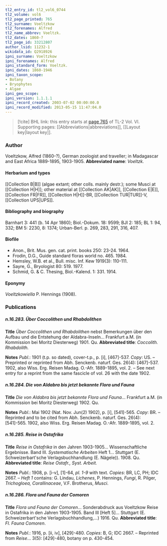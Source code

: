```yaml
---
tl2_entry_id: tl2_vol6_0744
tl2_volume: vol6
tl2_page_printed: 765
tl2_surname: Voeltzkow
tl2_forenames: Alfred
tl2_name_abbrev: Voeltzk.
tl2_dates: 1860-?
tl2_page_id: 33212807
author_lsid: 11232-1
wikidata_id: Q2918926
ipni_surname: Voeltzkow
ipni_forenames: Alfred
ipni_standard_form: Voeltzk.
ipni_dates: 1860-1946
ipni_taxon_scope: 
- Botany
- Bryophytes
- Algae
ipni_geo_scope: 
ipni_version: 1.1.1.1
ipni_record_created: 2003-07-02 00:00:00.0
ipni_record_modified: 2013-05-15 11:47:04.0
---
```



> [!cite] BHL link: this entry starts at [page 765](https://www.biodiversitylibrary.org/page/33212807) of TL-2 Vol. VI.
> Supporting pages: [[Abbreviations|abbreviations]], [[Layout key|layout key]].

### Author

Voeltzkow, Alfred (1860-?), German zoologist and traveller; in Madagascar and East Africa 1889-1895, 1903-1905. 
**Abbreviated name**: *Voeltzk.*

#### Herbarium and types

[[Collection B|B]] (algae extant; other colls. mainly destr.); some Musci at [[Collection H|H]]; other material at [[Collection AK|AK]], [[Collection E|E]], [[Collection FR|FR]], [[Collection H|H]]-BR, [[Collection TUR|TUR]]-V, [[Collection UPS|UPS]].

#### Bibliography and biography

Barnhart 3: 441 (b. 14 Apr 1860); Biol.-Dokum. 18: 9599; BJI 2: 185; BL 1: 94, 332; BM 5: 2230, 8: 1374; Urban-Berl. p. 269, 283, 291, 316, 407.

#### Biofile

- Anon., Brit. Mus. gen. cat. print. books 250: 23-24. 1964.
- Frodin, D.G., Guide standard floras world no. 465. 1984.
- Hemsley, W.B. et al., Bull. misc. Inf. Kew 1919(3): 110-111.
- Sayre, G., Bryologist 80: 519. 1977.
- Schmid, G. & C. Thesing, Biol.-Kalend. 1: 331. 1914.

#### Eponymy

*Voeltzkowiella* P. Hennings (1908).

### Publications

##### n.16.283. Über Coccolithen und Rhabdolithen

**Title**
*Über Coccolithen und Rhabdolithen* nebst Bemerkungen über den Aufbau und die Entstehung der Aldabra-Inseln... Frankfurt a.M. (in Kommission bei Moritz Diesterweg) 1901. Qu.
**Abbreviated title**: *Coccolith. Rhabdolith.*

**Notes**
*Publ*.: 1901 (t.p. so dated), cover-t.p., p. \[i\], \[467\]-537. *Copy*: US. – Preprinted or reprinted from Abh. Senckenb. naturf. Ges. 26(4): \[467\]-537. 1902, also Wiss. Erg. Reisen Madag. O.-Afr. 1889-1895, vol. 2. – See next entry for a reprint from the same fascicle of vol. 26 with the date 1902.

##### n.16.284. Die von Aldabra bis jetzt bekannte Flora und Fauna

**Title**
*Die von Aldabra bis jetzt bekannte Flora und Fauna*... Frankfurt a.M. (in Kommission bei Moritz Diesterweg) 1902. Qu.

**Notes**
*Publ*.: Mai 1902 (Nat. Nov. Jun(2) 1902), p. \[i\], \[541\]-565. *Copy*: BR. – Reprinted and to be cited from Abh. Senckenb. naturf. Ges. 26(4): \[541\]-565. 1902, also Wiss. Erg. Reisen Madag. O.-Afr. 1889-1895, vol. 2.

##### n.16.285. Reise in Ostafrika

**Title**
*Reise in Ostafrika* in den Jahren 1903-1905... Wissenschaftliche Ergebnisse. Band III. *Systematische Arbeiten* Heft 1... Stuttgart (E. Schweizerbart'sche Verlagsbuchhandlung (E. Nägele)). 1908. Qu.
**Abbreviated title**: *Reise Ostafr., Syst. Arbeit.*

**Notes**
*Publ*.: 1908, p. \[i-v\], \[1\]-64, *pl. 1-9* with text. *Copies*: BR, LC, PH; IDC 2667. – *Heft 1* contains: G. Lindau, *Lichenes*, P. Hennings, *Fungi*, R. Pilger, *Trichogloea, Corallinaceae*, V.F. Brotherus, *Musci*.

##### n.16.286. Flora und Fauna der Comoren

**Title**
*Flora und Fauna der Comoren*... Sonderabdruck aus Voeltzkow Reise in Ostafrika in den Jahren 1903-1905. Band III \[Heft 5\]... Stuttgart (E. Schweizerbart'sche Verlagsbuchhandlung,...) 1916. Qu.
**Abbreviated title**: *Fl. Fauna Comoren*.

**Notes**
*Publ*.: 1916, p. \[ii, iv\], \[429\]-480. *Copies*: B, G; IDC 2667. – Reprinted from *Reise*... 3(5): \[429\]-480, botany on p. 430-454.

